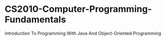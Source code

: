 # CS2010-Computer-Programming-Fundamentals
Introduction To Programming With Java And Object-Oriented Programming
